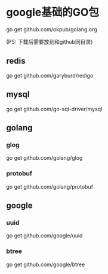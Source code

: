 # google基础的GO包
go get github.com/okpub/golang.org

(PS: 下载后需要放到和github同目录)

## redis
go get github.com/garyburd/redigo
 
## mysql 
go get github.com/go-sql-driver/mysql

## golang
### glog
go get github.com/golang/glog

### protobuf
go get github.com/golang/protobuf

## google
### uuid
go get github.com/google/uuid

### btree
go get github.com/google/btree

